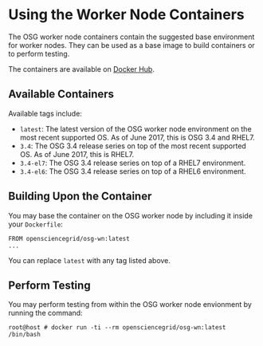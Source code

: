 
Using the Worker Node Containers
================================

The OSG worker node containers contain the suggested base environment for worker nodes.  They can be used as a base image to build containers or to perform testing.

The containers are available on [Docker Hub](https://hub.docker.com/r/opensciencegrid/osg-wn/).

Available Containers
--------------------

Available tags include:

* `latest`: The latest version of the OSG worker node environment on the most recent supported OS.  As of June 2017, this is OSG 3.4 and RHEL7.
* `3.4`: The OSG 3.4 release series on top of the most recent supported OS.  As of June 2017, this is RHEL7.
* `3.4-el7`: The OSG 3.4 release series on top of a RHEL7 environment.
* `3.4-el6`: The OSG 3.4 release series on top of a RHEL6 environment.

Building Upon the Container
---------------------------

You may base the container on the OSG worker node by including it inside your `Dockerfile`:

    FROM opensciencegrid/osg-wn:latest
    ...

You can replace `latest` with any tag listed above.

Perform Testing
---------------

You may perform testing from within the OSG worker node envionment by running the command:

    root@host # docker run -ti --rm opensciencegrid/osg-wn:latest /bin/bash


